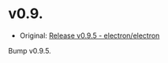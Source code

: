 # v0.9.

* Original: [Release v0.9.5 - electron/electron](https://github.com/electron/electron/releases/tag/v0.9.5)

Bump v0.9.5.
